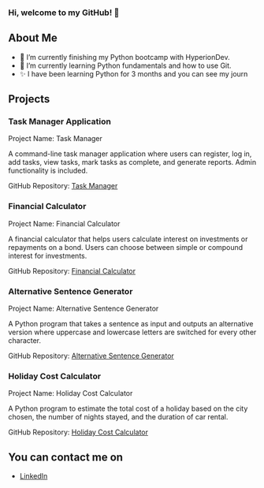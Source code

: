 ### Hi, welcome to my GitHub! 👋

## About Me

- 🔭 I’m currently finishing my Python bootcamp with HyperionDev.
- 🌱 I’m currently learning Python fundamentals and how to use Git.
- ✨ I have been learning Python for 3 months and you can see my journ

## Projects

### Task Manager Application
Project Name: Task Manager

A command-line task manager application where users can register, log in, add tasks, view tasks, mark tasks as complete, and generate reports. Admin functionality is included.

GitHub Repository: [Task Manager](https://github.com/gizem-o/finalCapstone)

### Financial Calculator
Project Name: Financial Calculator

A financial calculator that helps users calculate interest on investments or repayments on a bond. Users can choose between simple or compound interest for investments.

GitHub Repository: [Financial Calculator](https://github.com/gizem-o/Invest-or-bond)

### Alternative Sentence Generator
Project Name: Alternative Sentence Generator

A Python program that takes a sentence as input and outputs an alternative version where uppercase and lowercase letters are switched for every other character.

GitHub Repository: [Alternative Sentence Generator](https://github.com/gizem-o/Alternative-Letters)

### Holiday Cost Calculator
Project Name: Holiday Cost Calculator

A Python program to estimate the total cost of a holiday based on the city chosen, the number of nights stayed, and the duration of car rental.

GitHub Repository: [Holiday Cost Calculator](https://github.com/gizem-o/Simple-Holidays)

## You can contact me on
- [LinkedIn](https://www.linkedin.com/in/gizem-orhan-580330211/)
